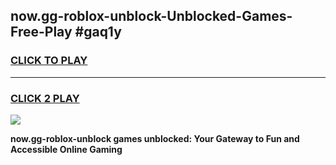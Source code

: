
## now.gg-roblox-unblock-Unblocked-Games-Free-Play #gaq1y
<h3>
<a href="https://us.freeplayer.one?title=now.gg-roblox-unblock&ref=9M">CLICK TO PLAY</a></h3>
<hr>

<h3>
<a href="https://us.freeplayer.one?title=now.gg-roblox-unblock&ref=9M">CLICK 2 PLAY</a>
  
</h3>

<a href="https://us.freeplayer.one?title=now.gg-roblox-unblock&ref=9M"><img src="https://clearcache.store/games.png"></a>


**now.gg-roblox-unblock games unblocked: Your Gateway to Fun and Accessible Online Gaming**
